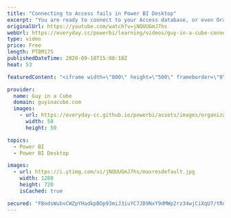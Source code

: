 ```yaml
---
title: "Connecting to Access fails in Power BI Desktop"
excerpt: "You are ready to connect to your Access database, or even Oracle, and get an error saying your driver/provider isn't available from Power BI Desktop. Wait what?!?   ACE Driver: https://www.microsoft.com/download/details.aspx?id=54920  📢 Become a member: https://guyinacu.be/membership \r \r *******************"
originalUrl: https://youtube.com/watch?v=jNQUUGmJ7hs
webUrl: https://everyday.cc/powerbi/learning/videos/guy-in-a-cube-connecting-to-access-fails-in-power-bi-desktop/
type: video
price: Free
length: PT8M17S
publishedDateTime: 2020-09-10T15:00:18Z
heat: 53

featuredContent: "<iframe width=\"800\" height=\"500\" frameborder=\"0\" src=\"https://www.youtube.com/embed/jNQUUGmJ7hs\" allow=\"accelerometer; autoplay; encrypted-media; gyroscope; picture-in-picture\" allowfullscreen></iframe>"

provider:
  name: Guy in a Cube
  domain: guyinacube.com
  images:
    - url: https://everyday-cc.github.io/powerbi/assets/images/organizations/guyinacube.com-50x50.jpg
      width: 50
      height: 50

topics:
  - Power BI
  - Power BI Desktop

images:
  - url: https://i.ytimg.com/vi/jNQUUGmJ7hs/maxresdefault.jpg
    width: 1280
    height: 720
    isCached: true

secured: "FBndsWubvCWZpYHadkpBOp93miJ3iuYC7JD9NxY9dMWp2rz34wjCiXqU7/tRndGX6nvQZ+S0fY60LwXG3hYhyhoGcOGsA7SvYJx9C3uQDNMMjMI0hS53cpmtXIsjJgk85jUSauL5Qtk8yOlYd8Lmf+eO7kS7dTqjt3M5DwZfdZFQIUEPfLAF7buiDyNmOSXwWlI/LUxSRo6AwfzldyvPxqECY6BqW5EYt4YDwHZgy+j3xmVK+j+f0RCIKUN9jmJKdsUIMEqLvoqcXkJbXcLfZ23n9kJ52xxrsEB474OCWbmKOabJcjq/URYsONHLf1XHuInB/64A7omF/+vz8xNXfPS8tfBCrnkZx0Yjqp1+XXi1qzeCmxXKv08lTpMDoCuLqASJ2+AOZ2j6zgJgUkwAONpe4O6TOxPZRspG0z7DC/w=;FJxRPhd7IiwYHEzyXf8YBw=="
---
```


